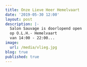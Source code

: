 ```yaml
---
title: Onze Lieve Heer Hemelvaart
date: '2019-05-30 12:00'
layout: post
description: |-
  Salon Sauvage is doorlopend open
  op O.L.H.- Hemelvaart
  van 14:00 - 22:00...
image:
  url: /media/vlieg.jpg
blog: true
published: true
---
```


